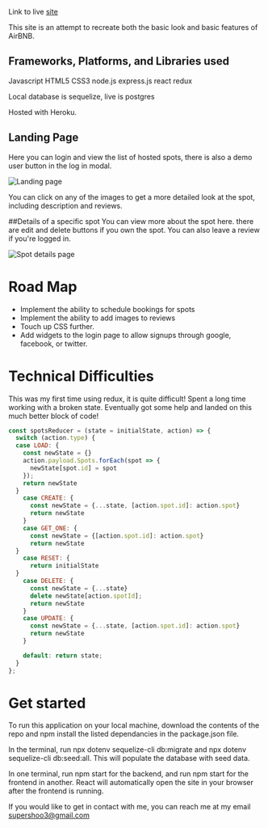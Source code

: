 Link to live [site](https://applebreadnbutter.herokuapp.com/)

This site is an attempt to recreate both the basic look and basic features of AirBNB.

## Frameworks, Platforms, and Libraries used

Javascript
HTML5
CSS3
node.js
express.js
react
redux

Local database is sequelize, live is postgres

Hosted with Heroku.


## Landing Page
Here you can login and view the list of hosted spots, there is also a demo user button in the log in modal.

![Landing page](https://cdn.discordapp.com/attachments/762125768314454027/1043918034374500422/image.png)

You can click on any of the images to get a more detailed look at the spot, including description and reviews.



##Details of a specific spot
You can view more about the spot here. there are edit and delete buttons if you own the spot. You can also leave a review if you're logged in.

![Spot details page](https://cdn.discordapp.com/attachments/762125768314454027/1043918324750364744/image.png)


# Road Map

* Implement the ability to schedule bookings for spots
* Implement the ability to add images to reviews
* Touch up CSS further.
* Add widgets to the login page to allow signups through google, facebook, or twitter.

# Technical Difficulties

This was my first time using redux, it is quite difficult! Spent a long time working with a broken state. Eventually got some help and landed on
this much better block of code!

```Javascript
const spotsReducer = (state = initialState, action) => {
  switch (action.type) {
  case LOAD: {
    const newState = {}
    action.payload.Spots.forEach(spot => {
      newState[spot.id] = spot
    });
    return newState
  }
    case CREATE: {
      const newState = {...state, [action.spot.id]: action.spot}
      return newState
    }
    case GET_ONE: {
      const newState = {[action.spot.id]: action.spot}
      return newState
  }
    case RESET: {
      return initialState
  }
    case DELETE: {
      const newState = {...state}
      delete newState[action.spotId];
      return newState
    }
    case UPDATE: {
      const newState = {...state, [action.spot.id]: action.spot}
      return newState
    }

    default: return state;
  }
};
```

# Get started

To run this application on your local machine, download the contents of the repo and npm install the listed dependancies in the package.json file.

In the terminal, run npx dotenv sequelize-cli db:migrate and npx dotenv sequelize-cli db:seed:all. This will populate the database with seed data.

In one terminal, run npm start for the backend, and run npm start for the frontend in another. React will automatically open the site in your browser after
the frontend is running.


If you would like to get in contact with me, you can reach me at my email supershoo3@gmail.com

